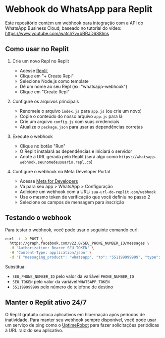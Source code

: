 # Webhook do WhatsApp para Replit

Este repositório contém um webhook para integração com a API do WhatsApp Business Cloud, baseado no tutorial do vídeo: https://www.youtube.com/watch?v=bBRJD6S8Ims

## Como usar no Replit

1. Crie um novo Repl no Replit
   - Acesse [Replit](https://replit.com)
   - Clique em "+ Create Repl"
   - Selecione Node.js como template
   - Dê um nome ao seu Repl (ex: "whatsapp-webhook")
   - Clique em "Create Repl"

2. Configure os arquivos principais
   - Renomeie o arquivo `index.js` para `app.js` (ou crie um novo)
   - Copie o conteúdo do nosso arquivo `app.js` para lá
   - Crie um arquivo `config.js` com suas credenciais
   - Atualize o `package.json` para usar as dependências corretas

3. Execute o webhook
   - Clique no botão "Run"
   - O Replit instalará as dependências e iniciará o servidor
   - Anote a URL gerada pelo Replit (será algo como `https://whatsapp-webhook.seunomedeusuario.repl.co`)

4. Configure o webhook no Meta Developer Portal
   - Acesse [Meta for Developers](https://developers.facebook.com)
   - Vá para seu app > WhatsApp > Configuração
   - Adicione um webhook com a URL: `sua-url-do-replit.com/webhook`
   - Use o mesmo token de verificação que você definiu no passo 2
   - Selecione os campos de mensagem para inscrição

## Testando o webhook

Para testar o webhook, você pode usar o seguinte comando curl:

```bash
curl -i -X POST \
  https://graph.facebook.com/v22.0/SEU_PHONE_NUMBER_ID/messages \
  -H 'Authorization: Bearer SEU_TOKEN' \
  -H 'Content-Type: application/json' \
  -d '{ "messaging_product": "whatsapp", "to": "551199999999", "type": "template", "template": { "name": "hello_world", "language": { "code": "pt_BR" } } }'
```

Substitua:
- `SEU_PHONE_NUMBER_ID` pelo valor da variável `PHONE_NUMBER_ID`
- `SEU_TOKEN` pelo valor da variável `WHATSAPP_TOKEN`
- `551199999999` pelo número de telefone de destino

## Manter o Replit ativo 24/7

O Replit gratuito coloca aplicativos em hibernação após períodos de inatividade. Para manter seu webhook sempre disponível, você pode usar um serviço de ping como o [UptimeRobot](https://uptimerobot.com/) para fazer solicitações periódicas à URL raiz do seu aplicativo.
